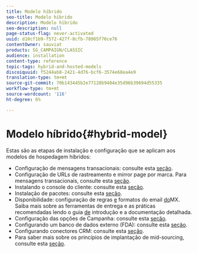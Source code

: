 ```yaml
---
title: Modelo híbrido
seo-title: Modelo híbrido
description: Modelo híbrido
seo-description: null
page-status-flag: never-activated
uuid: d10cf1b9-f572-427f-8cfb-78965f76ce76
contentOwner: sauviat
products: SG_CAMPAIGN/CLASSIC
audience: installation
content-type: reference
topic-tags: hybrid-and-hosted-models
discoiquuid: f5244ab8-2421-4d76-bcf6-3574e68ea4e9
translation-type: tm+mt
source-git-commit: 70b143445b2e77128b9404e35d96b39694d55335
workflow-type: tm+mt
source-wordcount: '116'
ht-degree: 6%

---
```



# Modelo híbrido{#hybrid-model}

Estas são as etapas de instalação e configuração que se aplicam aos modelos de hospedagem híbridos:

* Configuração de mensagens transacionais: consulte esta [seção](../../message-center/using/transactional-messaging-architecture.md).
* Configuração de URLs de rastreamento e mirror page por marca. Para mensagens transacionais, consulte esta [seção](../../message-center/using/configuring-multibranding.md).
* Instalando o console do cliente: consulte esta [seção](../../installation/using/installing-the-client-console.md).
* Instalação de pacotes: consulte esta [seção](../../installation/using/installing-campaign-standard-packages.md).
* Disponibilidade: configuração de regras [e](../../installation/using/email-deliverability.md#mx-configuration) formatos do email [do](../../installation/using/email-deliverability.md#managing-email-formats)MX. Saiba mais sobre as ferramentas de entrega e as práticas recomendadas lendo o guia [de](../../delivery/using/deliverability-key-points.md) introdução e a documentação [](../../delivery/using/about-deliverability.md)detalhada.
* Configuração das opções de Campanha: consulte esta [seção](../../installation/using/configuring-campaign-options.md).
* Configurando um banco de dados externo (FDA): consulte esta [seção](../../platform/using/about-fda.md).
* Configurando conectores CRM: consulte esta [seção](../../platform/using/crm-connectors.md).
* Para saber mais sobre os princípios de implantação de mid-sourcing, consulte esta [seção](../../installation/using/mid-sourcing-deployment.md).


